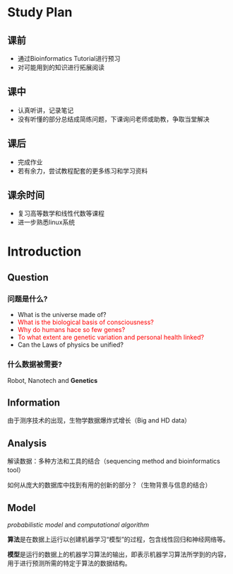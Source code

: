 # Study Plan

## 课前

- 通过Bioinformatics Tutorial进行预习
- 对可能用到的知识进行拓展阅读

## 课中

- 认真听讲，记录笔记
- 没有听懂的部分总结成简练问题，下课询问老师或助教，争取当堂解决

## 课后

- 完成作业
- 若有余力，尝试教程配套的更多练习和学习资料

## 课余时间

- 复习高等数学和线性代数等课程
- 进一步熟悉linux系统





# Introduction

## Question

### 问题是什么?

- What is the universe made of?
- <font color=red>What is the biological basis of consciousness?</font>
- <font color=red>Why do humans hace so few genes?</font>
- <font color=red>To what extent are genetic variation and personal health linked?</font>
- Can the Laws of physics be unified?

### 什么数据被需要? 

Robot, Nanotech and **Genetics**

## Information

由于测序技术的出现，生物学数据爆炸式增长（Big and HD data）

## Analysis

解读数据：多种方法和工具的结合（sequencing method and bioinformatics tool）

如何从庞大的数据库中找到有用的创新的部分？（生物背景与信息的结合）

## Model
*probabilistic model* and *computational algorithm*

**算法**是在数据上运行以创建机器学习“模型”的过程，包含线性回归和神经网络等。

**模型**是运行的数据上的机器学习算法的输出，即表示机器学习算法所学到的内容，用于进行预测所需的特定于算法的数据结构。

